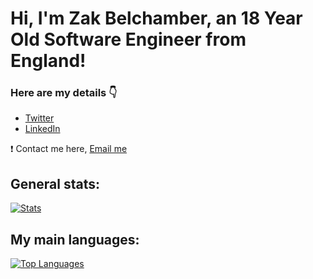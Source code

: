 # Hi, I'm Zak Belchamber, an 18 Year Old Software Engineer from England!

### Here are my details 👇
* [Twitter](https://twitter.com/zhbelchamber)
* [LinkedIn](https://www.linkedin.com/in/zakariahbelchamber/)

❗️ Contact me here, [Email me](mailto:email@zhbelchamber.xyz)

## General stats:
[![Stats](https://github-readme-stats.vercel.app/api?username=zakbelchamber&show_icons=true&count_private=true&include_all_commits=true&theme=react)](https://github.com/zakbelchamber?tab=repositories)

## My main languages:
[![Top Languages](https://github-readme-stats.vercel.app/api/top-langs/?username=zakbelchamber&layout=compact&langs_count=3&theme=react)](https://github.com/zakbelchamber?tab=repositories)

